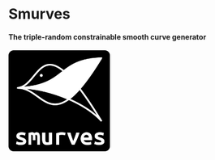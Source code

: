 # Smurves

#### The triple-random constrainable smooth curve generator
<img src="/logo.png" alt="logo" width="200px"/>
